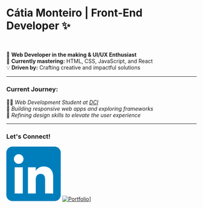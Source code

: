 # **Cátia Monteiro** | Front-End Developer ✨ 

<br>

🚀  **Web Developer in the making & UI/UX Enthusiast**  
🌱  **Currently mastering:** HTML, CSS, JavaScript, and React  
💡  **Driven by:** Crafting creative and impactful solutions

---

### **Current Journey:**  
🧑‍💻  *Web Development Student at [DCI](https://start.digitalcareerinstitute.org)*  
🔧  *Building responsive web apps and exploring frameworks*  
🎯  *Refining design skills to elevate the user experience*

---
### **Let's Connect!**

[![LinkedIn](./LinkedIn_icon.svg)](https://www.linkedin.com/in/catia-example) 
[![Portfolio]([./portfolio_icon.svg](https://github.com/diecatiamonteiro/diecatiamonteiro/blob/main/portfolio-preview.png))](https://diecatiamonteiro.github.io/portfolio-website/)]

[def2]: ./LinkedIn_icon.svg

